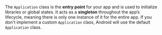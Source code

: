 The `Application` class is the **entry point** for your app and is used to initialize libraries or global states. It acts as a **singleton** throughout the app’s lifecycle, meaning there is only one instance of it for the entire app. If you don't implement a custom `Application` class, Android will use the default `Application` class.